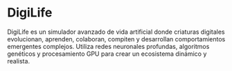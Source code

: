 # DigiLife
DigiLife es un simulador avanzado de vida artificial donde criaturas digitales evolucionan, aprenden, colaboran, compiten y desarrollan comportamientos emergentes complejos. Utiliza redes neuronales profundas, algoritmos genéticos y procesamiento GPU para crear un ecosistema dinámico y realista.
